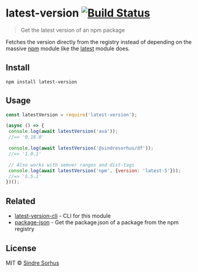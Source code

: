 # latest-version [![Build Status](https://travis-ci.org/sindresorhus/latest-version.svg?branch=master)](https://travis-ci.org/sindresorhus/latest-version)

> Get the latest version of an npm package

Fetches the version directly from the registry instead of depending on the massive [npm](https://github.com/npm/npm/blob/8b5e7b6ae5b4cd2d7d62eaf93b1428638b387072/package.json#L37-L85) module like the [latest](https://github.com/bahamas10/node-latest) module does.

## Install

```
npm install latest-version
```

## Usage

```js
const latestVersion = require('latest-version');

(async () => {
 console.log(await latestVersion('ava'));
 //=> '0.18.0'

 console.log(await latestVersion('@sindresorhus/df'));
 //=> '1.0.1'

 // Also works with semver ranges and dist-tags
 console.log(await latestVersion('npm', {version: 'latest-5'}));
 //=> '5.5.1'
})();
```

## Related

- [latest-version-cli](https://github.com/sindresorhus/latest-version-cli) - CLI for this module
- [package-json](https://github.com/sindresorhus/package-json) - Get the package.json of a package from the npm registry

## License

MIT © [Sindre Sorhus](https://sindresorhus.com)
